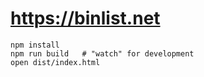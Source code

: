 # https://binlist.net

```
npm install
npm run build	# "watch" for development
open dist/index.html
```
